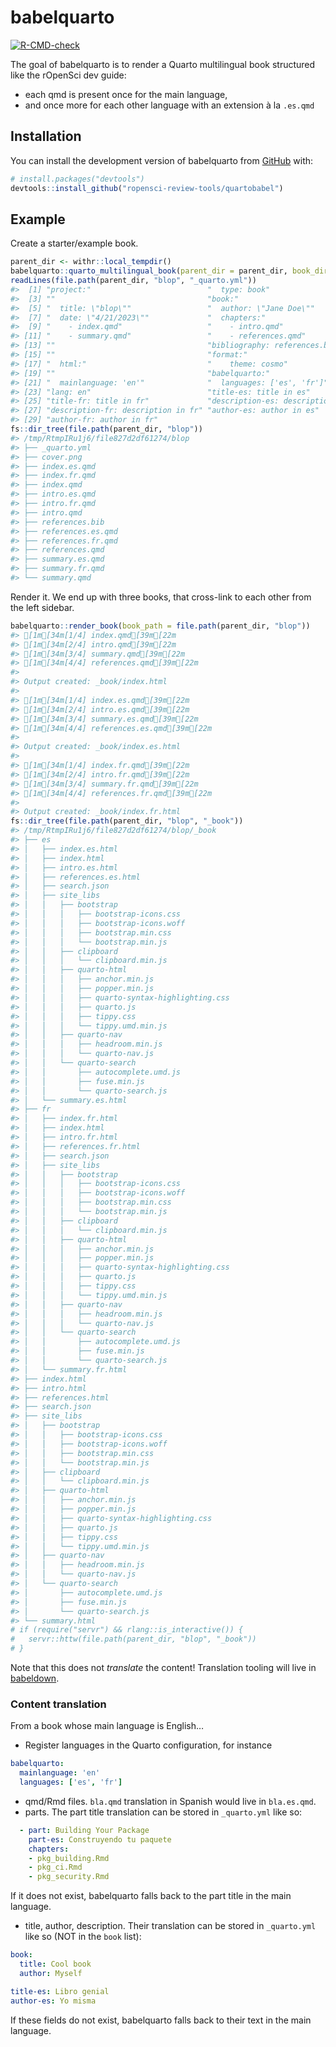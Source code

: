 
<!-- README.md is generated from README.Rmd. Please edit that file -->

# babelquarto

<!-- badges: start -->

[![R-CMD-check](https://github.com/ropensci-review-tools/quartobabel/actions/workflows/R-CMD-check.yaml/badge.svg)](https://github.com/ropensci-review-tools/quartobabel/actions/workflows/R-CMD-check.yaml)
<!-- badges: end -->

The goal of babelquarto is to render a Quarto multilingual book
structured like the rOpenSci dev guide:

- each qmd is present once for the main language,
- and once more for each other language with an extension à la `.es.qmd`

## Installation

You can install the development version of babelquarto from
[GitHub](https://github.com/) with:

``` r
# install.packages("devtools")
devtools::install_github("ropensci-review-tools/quartobabel")
```

## Example

Create a starter/example book.

``` r
parent_dir <- withr::local_tempdir()
babelquarto::quarto_multilingual_book(parent_dir = parent_dir, book_dir = "blop")
readLines(file.path(parent_dir, "blop", "_quarto.yml"))
#>  [1] "project:"                          "  type: book"                     
#>  [3] ""                                  "book:"                            
#>  [5] "  title: \"blop\""                 "  author: \"Jane Doe\""           
#>  [7] "  date: \"4/21/2023\""             "  chapters:"                      
#>  [9] "    - index.qmd"                   "    - intro.qmd"                  
#> [11] "    - summary.qmd"                 "    - references.qmd"             
#> [13] ""                                  "bibliography: references.bib"     
#> [15] ""                                  "format:"                          
#> [17] "  html:"                           "    theme: cosmo"                 
#> [19] ""                                  "babelquarto:"                     
#> [21] "  mainlanguage: 'en'"              "  languages: ['es', 'fr']"        
#> [23] "lang: en"                          "title-es: title in es"            
#> [25] "title-fr: title in fr"             "description-es: description in es"
#> [27] "description-fr: description in fr" "author-es: author in es"          
#> [29] "author-fr: author in fr"
fs::dir_tree(file.path(parent_dir, "blop"))
#> /tmp/RtmpIRu1j6/file827d2df61274/blop
#> ├── _quarto.yml
#> ├── cover.png
#> ├── index.es.qmd
#> ├── index.fr.qmd
#> ├── index.qmd
#> ├── intro.es.qmd
#> ├── intro.fr.qmd
#> ├── intro.qmd
#> ├── references.bib
#> ├── references.es.qmd
#> ├── references.fr.qmd
#> ├── references.qmd
#> ├── summary.es.qmd
#> ├── summary.fr.qmd
#> └── summary.qmd
```

Render it. We end up with three books, that cross-link to each other
from the left sidebar.

``` r
babelquarto::render_book(book_path = file.path(parent_dir, "blop"))
#> [1m[34m[1/4] index.qmd[39m[22m
#> [1m[34m[2/4] intro.qmd[39m[22m
#> [1m[34m[3/4] summary.qmd[39m[22m
#> [1m[34m[4/4] references.qmd[39m[22m
#> 
#> Output created: _book/index.html
#> 
#> [1m[34m[1/4] index.es.qmd[39m[22m
#> [1m[34m[2/4] intro.es.qmd[39m[22m
#> [1m[34m[3/4] summary.es.qmd[39m[22m
#> [1m[34m[4/4] references.es.qmd[39m[22m
#> 
#> Output created: _book/index.es.html
#> 
#> [1m[34m[1/4] index.fr.qmd[39m[22m
#> [1m[34m[2/4] intro.fr.qmd[39m[22m
#> [1m[34m[3/4] summary.fr.qmd[39m[22m
#> [1m[34m[4/4] references.fr.qmd[39m[22m
#> 
#> Output created: _book/index.fr.html
fs::dir_tree(file.path(parent_dir, "blop", "_book"))
#> /tmp/RtmpIRu1j6/file827d2df61274/blop/_book
#> ├── es
#> │   ├── index.es.html
#> │   ├── index.html
#> │   ├── intro.es.html
#> │   ├── references.es.html
#> │   ├── search.json
#> │   ├── site_libs
#> │   │   ├── bootstrap
#> │   │   │   ├── bootstrap-icons.css
#> │   │   │   ├── bootstrap-icons.woff
#> │   │   │   ├── bootstrap.min.css
#> │   │   │   └── bootstrap.min.js
#> │   │   ├── clipboard
#> │   │   │   └── clipboard.min.js
#> │   │   ├── quarto-html
#> │   │   │   ├── anchor.min.js
#> │   │   │   ├── popper.min.js
#> │   │   │   ├── quarto-syntax-highlighting.css
#> │   │   │   ├── quarto.js
#> │   │   │   ├── tippy.css
#> │   │   │   └── tippy.umd.min.js
#> │   │   ├── quarto-nav
#> │   │   │   ├── headroom.min.js
#> │   │   │   └── quarto-nav.js
#> │   │   └── quarto-search
#> │   │       ├── autocomplete.umd.js
#> │   │       ├── fuse.min.js
#> │   │       └── quarto-search.js
#> │   └── summary.es.html
#> ├── fr
#> │   ├── index.fr.html
#> │   ├── index.html
#> │   ├── intro.fr.html
#> │   ├── references.fr.html
#> │   ├── search.json
#> │   ├── site_libs
#> │   │   ├── bootstrap
#> │   │   │   ├── bootstrap-icons.css
#> │   │   │   ├── bootstrap-icons.woff
#> │   │   │   ├── bootstrap.min.css
#> │   │   │   └── bootstrap.min.js
#> │   │   ├── clipboard
#> │   │   │   └── clipboard.min.js
#> │   │   ├── quarto-html
#> │   │   │   ├── anchor.min.js
#> │   │   │   ├── popper.min.js
#> │   │   │   ├── quarto-syntax-highlighting.css
#> │   │   │   ├── quarto.js
#> │   │   │   ├── tippy.css
#> │   │   │   └── tippy.umd.min.js
#> │   │   ├── quarto-nav
#> │   │   │   ├── headroom.min.js
#> │   │   │   └── quarto-nav.js
#> │   │   └── quarto-search
#> │   │       ├── autocomplete.umd.js
#> │   │       ├── fuse.min.js
#> │   │       └── quarto-search.js
#> │   └── summary.fr.html
#> ├── index.html
#> ├── intro.html
#> ├── references.html
#> ├── search.json
#> ├── site_libs
#> │   ├── bootstrap
#> │   │   ├── bootstrap-icons.css
#> │   │   ├── bootstrap-icons.woff
#> │   │   ├── bootstrap.min.css
#> │   │   └── bootstrap.min.js
#> │   ├── clipboard
#> │   │   └── clipboard.min.js
#> │   ├── quarto-html
#> │   │   ├── anchor.min.js
#> │   │   ├── popper.min.js
#> │   │   ├── quarto-syntax-highlighting.css
#> │   │   ├── quarto.js
#> │   │   ├── tippy.css
#> │   │   └── tippy.umd.min.js
#> │   ├── quarto-nav
#> │   │   ├── headroom.min.js
#> │   │   └── quarto-nav.js
#> │   └── quarto-search
#> │       ├── autocomplete.umd.js
#> │       ├── fuse.min.js
#> │       └── quarto-search.js
#> └── summary.html
# if (require("servr") && rlang::is_interactive()) {
#   servr::httw(file.path(parent_dir, "blop", "_book"))
# }
```

Note that this does not *translate* the content! Translation tooling
will live in [babeldown](https://docs.ropensci.org/babeldown).

### Content translation

From a book whose main language is English…

- Register languages in the Quarto configuration, for instance

``` yml
babelquarto:
  mainlanguage: 'en'
  languages: ['es', 'fr']
```

- qmd/Rmd files. `bla.qmd` translation in Spanish would live in
  `bla.es.qmd`.
- parts. The part title translation can be stored in `_quarto.yml` like
  so:

``` yml
  - part: Building Your Package
    part-es: Construyendo tu paquete
    chapters:
    - pkg_building.Rmd
    - pkg_ci.Rmd
    - pkg_security.Rmd
```

If it does not exist, babelquarto falls back to the part title in the
main language.

- title, author, description. Their translation can be stored in
  `_quarto.yml` like so (NOT in the `book` list):

``` yml
book:
  title: Cool book
  author: Myself

title-es: Libro genial
author-es: Yo misma
```

If these fields do not exist, babelquarto falls back to their text in
the main language.
